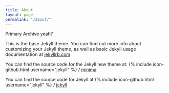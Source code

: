 ```yaml
---
title: About
layout: page
permalink: "/about/"
---
```

Primary Archive yeah?

<span style="letter-spacing: 0.01em;">This is the base Jekyll theme. You can find out more info about customizing your Jekyll theme, as well as basic Jekyll usage documentation at</span> [jekyllrb.com](http://jekyllrb.com/)  

You can find the source code for the Jekyll new theme at: {% include icon-github.html username="jekyll" %} / [minima](https://github.com/jekyll/minima)

You can find the source code for Jekyll at {% include icon-github.html username="jekyll" %} / [jekyll](https://github.com/jekyll/jekyll)
